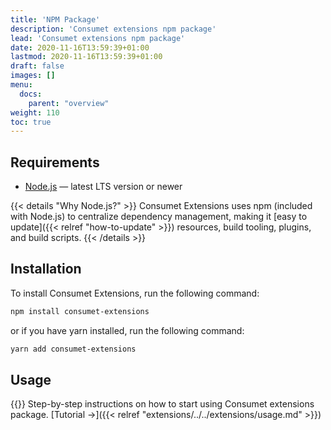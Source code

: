 ```yaml
---
title: 'NPM Package'
description: 'Consumet extensions npm package'
lead: 'Consumet extensions npm package'
date: 2020-11-16T13:59:39+01:00
lastmod: 2020-11-16T13:59:39+01:00
draft: false
images: []
menu:
  docs:
    parent: "overview"
weight: 110
toc: true
---
```


## Requirements

- [Node.js](https://nodejs.org/) — latest LTS version or newer

{{< details "Why Node.js?" >}}
Consumet Extensions uses npm (included with Node.js) to centralize dependency management, making it [easy to update]({{< relref "how-to-update" >}}) resources, build tooling, plugins, and build scripts.
{{< /details >}}

## Installation
To install Consumet Extensions, run the following command:
```bash
npm install consumet-extensions
```
or if you have yarn installed, run the following command:
```bash
yarn add consumet-extensions
```

## Usage
{{<alert icon="👉" text="The is intended to who already have Consumet Extensions npm package installed." />}}
Step-by-step instructions on how to start using Consumet extensions package. [Tutorial →]({{< relref "extensions/../../extensions/usage.md" >}})